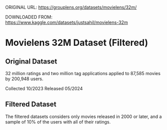 ORIGINAL URL: https://grouplens.org/datasets/movielens/32m/

DOWNLOADED FROM: https://www.kaggle.com/datasets/justsahil/movielens-32m

# Movielens 32M Dataset (Filtered)

## Original Dataset 

32 million ratings and two million tag applications applied to 87,585 movies by 200,948 users.

Collected 10/2023 Released 05/2024

## Filtered Dataset 

The filtered datasets considers only movies released in 2000 or later, and a sample of 10% of the users with all of their ratings.

